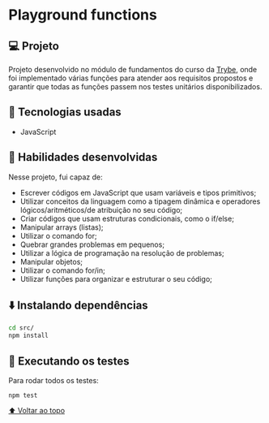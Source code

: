 # Playground functions


## 💻 Projeto

Projeto desenvolvido no módulo de fundamentos do curso da [Trybe](https://www.betrybe.com/), onde foi implementado várias funções para atender aos requisitos propostos e garantir que todas as funções passem nos testes unitários disponibilizados.

## 🚀 Tecnologias usadas

- JavaScript

## 📌 Habilidades desenvolvidas

Nesse projeto, fui capaz de:

- Escrever códigos em JavaScript que usam variáveis e tipos primitivos;
- Utilizar conceitos da linguagem como a tipagem dinâmica e operadores lógicos/aritméticos/de atribuição no seu código;
- Criar códigos que usam estruturas condicionais, como o if/else;
- Manipular arrays (listas);
- Utilizar o comando for;
- Quebrar grandes problemas em pequenos;
- Utilizar a lógica de programação na resolução de problemas;
- Manipular objetos;
- Utilizar o comando for/in;
- Utilizar funções para organizar e estruturar o seu código;

## ⬇️ Instalando dependências

  ```bash
  cd src/
  npm install
  ``` 

## 🧪 Executando os testes

Para rodar todos os testes:

  ```
  npm test
  ```
  
[⬆ Voltar ao topo](#nome-do-projeto)<br>
